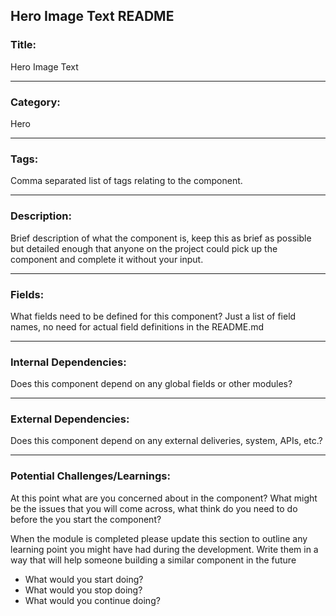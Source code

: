 ## Hero Image Text README

### Title:

Hero Image Text

---

### Category: 

Hero

---

### Tags: 

Comma separated list of tags relating to the component. 

---

### Description: 

Brief description of what the component is, keep this as brief as possible but detailed enough that anyone on the project could pick up the component and complete it without your input. 

---

### Fields: 

What fields need to be defined for this component? Just a list of field names, no need for actual field definitions in the README.md

---

### Internal Dependencies: 

Does this component depend on any global fields or other modules? 

---

### External Dependencies:

Does this component depend on any external deliveries, system, APIs, etc.?

---

### Potential Challenges/Learnings:

At this point what are you concerned about in the component? What might be the issues that you will come across, what think do you need to do before the you start the component?

When the module is completed please update this section to outline any learning point you might have had during the development. Write them in a way that will help someone building a similar component in the future 

* What would you start doing?
* What would you stop doing?
* What would you continue doing?
